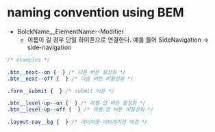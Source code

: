 # naming convention using BEM

* BolckName__ElementName--Modifier
    * 이름이 길 경우 단일 하이픈으로 연결한다. 예를 들어 SideNavigation -> side-navigation
```css
/* examples */

.btn__next--on {  } /* 다음 버튼 활성화 */
.btn__next--off {  } /* 다음 버튼 비활성화 */

.form__submit {  } /* submit 버튼 */

.btn__level-up--on {  } /* 레벨-업 버튼 활성화 */
.btn__level-up--off {  } /* 레벨-업 버튼 비활성화 */

.layout-nav__bg {  } /* 레이아웃-네비게이션 배경 */
```